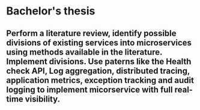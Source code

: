 # Bachelor's thesis

## Perform a literature review, identify possible divisions of existing services into microservices using methods available in the literature. Implement divisions. Use paterns like the Health check API, Log aggregation, distributed tracing, application metrics, exception tracking and audit logging to implement micorservice with full real-time visibility.
